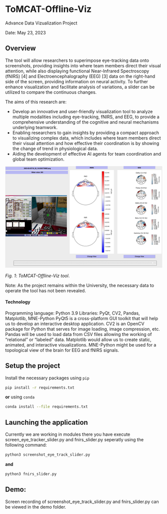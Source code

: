# ToMCAT-Offline-Viz
Advance Data Vizualization Project

Date: May 23, 2023

## Overview

The tool will allow researchers to superimpose eye-tracking data onto screenshots, providing insights into where team members direct their visual attention, while also displaying functional Near-Infrared Spectroscopy (fNIRS) [4] and Electroencephalography (EEG) [3] data on the right-hand side of the screen, providing information on neural activity. To further enhance visualization and facilitate analysis of variations, a slider can be utilized to compare the continuous changes.

The aims of this research are:
* Develop an innovative and user-friendly visualization tool to analyze multiple modalities including eye-tracking, fNIRS, and EEG, to provide a comprehensive understanding of the cognitive and neural mechanisms underlying teamwork.
* Enabling researchers to gain insights by providing a compact approach to visualizing complex data, which includes where team members direct their visual attention and how effective their coordination is by showing the change of trend in physiological data.
* Aiding the development of effective AI agents for team coordination and global team optimization.

![Diagram 1](documentations/Picture.png)

*Fig. 1*: *ToMCAT-Offline-Viz tool*.

Note: As the project remains within the University, the necessary data to operate the tool has not been revealed.

#### Technology
Programming language: Python 3.9
Libraries: PyQt, CV2, Pandas, Matplotlib, MNE-Python PyQt5 is a cross-platform GUI toolkit that will help us to develop an interactive desktop application. CV2 is an OpenCV package for Python that serves for image loading, image compression, etc. Pandas will be used to load data from CSV files allowing the working of “relational” or “labeled” data.
Matplotlib would allow us to create static, animated, and interactive visualizations. MNE-Python might be used for a topological view of the brain for EEG and fNIRS signals.

## Setup the project
Install the necessary packages using `pip`
```bash
pip install -r requirements.txt
```
**or** using `conda`
```bash
conda install --file requirements.txt
```

## Launching the application
Currently we are working in modules there you have execute screen_eye_tracker_slider.py and fnirs_slider.py seperatly using the following command:
```bash
python3 screenshot_eye_track_slider.py
```
**and** 
```bash
python3 fnirs_slider.py
```

## Demo:
Screen recording of screenshot_eye_track_slider.py and fnirs_slider.py can be viewed in the demo folder. 
